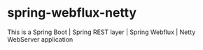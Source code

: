 # spring-webflux-netty

This is a Spring Boot | Spring REST layer | Spring Webflux | Netty WebServer application
